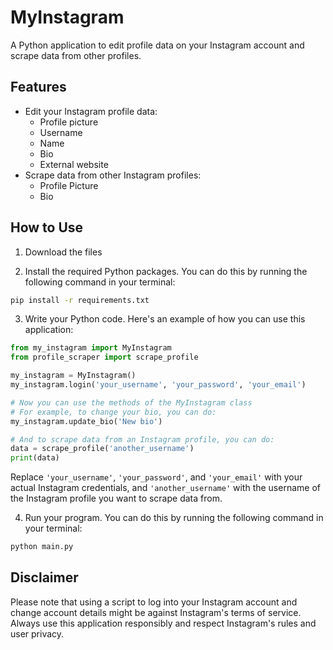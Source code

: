 # MyInstagram

A Python application to edit profile data on your Instagram account and scrape data from other profiles.

## Features

- Edit your Instagram profile data:
  - Profile picture
  - Username
  - Name
  - Bio
  - External website
- Scrape data from other Instagram profiles:
  - Profile Picture
  - Bio

## How to Use

1. Download the files

2. Install the required Python packages. 
You can do this by running the following command in your terminal:

```bash
pip install -r requirements.txt
```

3. Write your Python code. 
Here's an example of how you can use this application:

```python
from my_instagram import MyInstagram
from profile_scraper import scrape_profile

my_instagram = MyInstagram()
my_instagram.login('your_username', 'your_password', 'your_email')

# Now you can use the methods of the MyInstagram class
# For example, to change your bio, you can do:
my_instagram.update_bio('New bio')

# And to scrape data from an Instagram profile, you can do:
data = scrape_profile('another_username')
print(data)
```

Replace `'your_username'`, `'your_password'`, and `'your_email'` with your actual Instagram credentials, and `'another_username'` with the username of the Instagram profile you want to scrape data from.

4. Run your program. 
You can do this by running the following command in your terminal:

```bash
python main.py
```

## Disclaimer

Please note that using a script to log into your Instagram account and change account details might be against Instagram's terms of service. Always use this application responsibly and respect Instagram's rules and user privacy.
